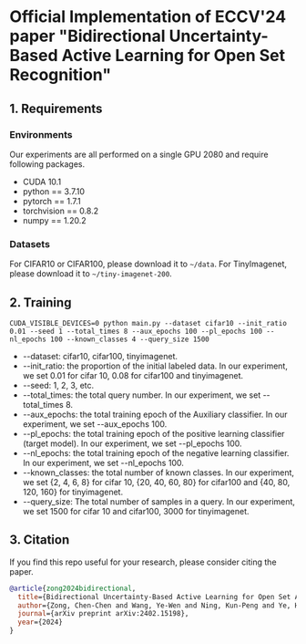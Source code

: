 # Official Implementation of ECCV'24 paper "Bidirectional Uncertainty-Based Active Learning for Open Set Recognition"

## 1. Requirements
### Environments
Our experiments are all performed on a single GPU 2080 and require following packages.

- CUDA 10.1
- python == 3.7.10
- pytorch == 1.7.1
- torchvision == 0.8.2
- numpy == 1.20.2

### Datasets 
For CIFAR10 or CIFAR100, please download it to `~/data`.
For TinyImagenet, please download it to `~/tiny-imagenet-200`.

## 2. Training

```train
CUDA_VISIBLE_DEVICES=0 python main.py --dataset cifar10 --init_ratio 0.01 --seed 1 --total_times 8 --aux_epochs 100 --pl_epochs 100 --nl_epochs 100 --known_classes 4 --query_size 1500
```
* --dataset: cifar10, cifar100, tinyimagenet.
* --init_ratio: the proportion of the initial labeled data. In our experiment, we set 0.01 for cifar 10, 0.08 for cifar100 and tinyimagenet.
* --seed: 1, 2, 3, etc.
* --total_times: the total query number. In our experiment, we set --total_times 8.
* --aux_epochs: the total training epoch of the Auxiliary classifier. In our experiment, we set --aux_epochs 100.
* --pl_epochs: the total training epoch of the positive learning classifier (target model). In our experiment, we set --pl_epochs 100.
* --nl_epochs: the total training epoch of the negative learning classifier. In our experiment, we set --nl_epochs 100.
* --known_classes: the total number of known classes. In our experiment, we set {2, 4, 6, 8} for cifar 10, {20, 40, 60, 80} for cifar100 and {40, 80, 120, 160} for tinyimagenet.
* --query_size: The total number of samples in a query. In our experiment, we set 1500 for cifar 10 and cifar100, 3000 for tinyimagenet.

## 3. Citation

If you find this repo useful for your research, please consider citing the paper.

```bibtex
@article{zong2024bidirectional,
  title={Bidirectional Uncertainty-Based Active Learning for Open Set Annotation},
  author={Zong, Chen-Chen and Wang, Ye-Wen and Ning, Kun-Peng and Ye, Haibo and Huang, Sheng-Jun},
  journal={arXiv preprint arXiv:2402.15198},
  year={2024}
}
```
